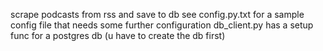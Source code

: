 scrape podcasts from rss and save to db
see config.py.txt for a sample config file that needs some further configuration
db_client.py has a setup func for a postgres db (u have to create the db first)
